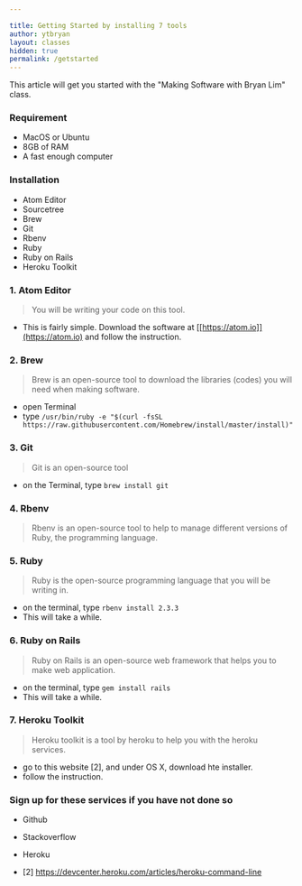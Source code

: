```yaml
---

title: Getting Started by installing 7 tools
author: ytbryan
layout: classes
hidden: true
permalink: /getstarted
---
```


This article will get you started with the "Making Software with Bryan Lim" class.

### Requirement

- MacOS or Ubuntu
- 8GB of RAM
- A fast enough computer

### Installation

- Atom Editor
- Sourcetree
- Brew
- Git
- Rbenv
- Ruby
- Ruby on Rails
- Heroku Toolkit


### 1. Atom Editor

> You will be writing your code on this tool.

- This is fairly simple. Download the software at [[https://atom.io]](https://atom.io) and follow the instruction.

### 2. Brew

> Brew is an open-source tool to download the libraries (codes) you will need when making software.

- open Terminal
- type `/usr/bin/ruby -e "$(curl -fsSL https://raw.githubusercontent.com/Homebrew/install/master/install)"`

### 3. Git

> Git is an open-source tool  

- on the Terminal, type `brew install git`


### 4. Rbenv

> Rbenv is an open-source tool to help to manage different versions of Ruby, the programming language.

### 5. Ruby

> Ruby is the open-source programming language that you will be writing in.

- on the terminal, type `rbenv install 2.3.3`
- This will take a while.

### 6. Ruby on Rails

> Ruby on Rails is an open-source web framework that helps you to make web application.  

- on the terminal, type `gem install rails`
- This will take a while.

### 7. Heroku Toolkit

> Heroku toolkit is a tool by heroku to help you with the heroku services.

- go to this website [2], and under OS X, download hte installer.
- follow the instruction.

### Sign up for these services if you have not done so

- Github
- Stackoverflow
- Heroku




- [2] https://devcenter.heroku.com/articles/heroku-command-line
